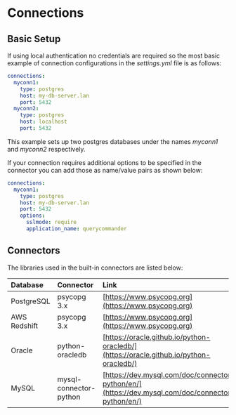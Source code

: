 # Connections

## Basic Setup

If using local authentication no credentials are required so the most basic example of connection configurations in the *settings.yml* file is as follows:

``` yaml
connections:
  myconn1:
    type: postgres
    host: my-db-server.lan
    port: 5432
  myconn2:
    type: postgres
    host: localhost
    port: 5432
```

This example sets up two postgres databases under the names *myconn1* and *myconn2* respectively.

If your connection requires additional options to be specified in the connector you can add those as name/value pairs as shown below:

``` yaml
connections:
  myconn1:
    type: postgres
    host: my-db-server.lan
    port: 5432
    options:
      sslmode: require
      application_name: querycommander
```

## Connectors

The libraries used in the built-in connectors are listed below:

| Database       | Connector              | Link                                               |
| :------------- | :--------------------- | :------------------------------------------------- |
| PostgreSQL     | psycopg 3.x            | [https://www.psycopg.org](https://www.psycopg.org) |
| AWS Redshift   | psycopg 3.x            | [https://www.psycopg.org](https://www.psycopg.org) |
| Oracle         | python-oracledb        | [https://oracle.github.io/python-oracledb/](https://oracle.github.io/python-oracledb/) |
| MySQL          | mysql-connector-python | [https://dev.mysql.com/doc/connector-python/en/](https://dev.mysql.com/doc/connector-python/en/) |